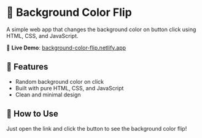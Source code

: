 # 🎨 Background Color Flip

A simple web app that changes the background color on button click using HTML, CSS, and JavaScript.

🔗 **Live Demo**: [background-color-flip.netlify.app](https://background-color-flip.netlify.app)

## 🚀 Features

- Random background color on click  
- Built with pure HTML, CSS, and JavaScript  
- Clean and minimal design

## 📁 How to Use

Just open the link and click the button to see the background color flip!


